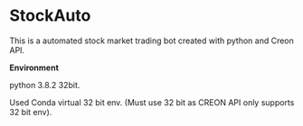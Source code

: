 # StockAuto
 This is a automated stock market trading bot created with python and Creon API.

**Environment**

python 3.8.2 32bit.

Used Conda virtual 32 bit env. (Must use 32 bit as CREON API only supports 32 bit env).


